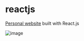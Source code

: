 # reactjs
[Personal website](https://nardnob.com) built with React.js

![image](https://github.com/nardnob/reactjs/assets/26029755/86566fe7-420f-4e1e-b55c-9ecb4fd23fc1)
